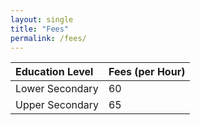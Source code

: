 ```yaml
---
layout: single
title: "Fees"
permalink: /fees/
---
```


| Education Level  | Fees (per Hour) |
| :--------------- | :-------------- |
| Lower Secondary  | 60              |
| Upper Secondary  | 65              |